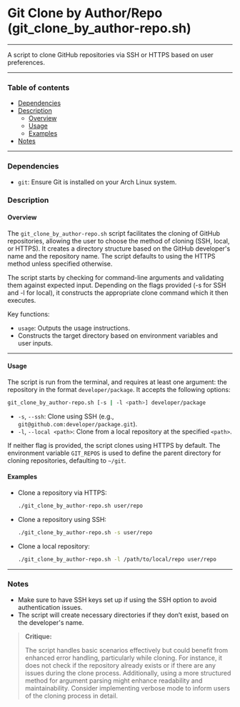 # Git Clone by Author/Repo (git_clone_by_author-repo.sh)

---

A script to clone GitHub repositories via SSH or HTTPS based on user preferences.

---

### Table of contents

- [Dependencies](#dependencies)
- [Description](#description)
    - [Overview](#overview)
    - [Usage](#usage)
    - [Examples](#examples)
- [Notes](#notes)

---

<a name="dependencies" />

### Dependencies

- `git`: Ensure Git is installed on your Arch Linux system.

<a name="description" />

### Description

<a name="overview" />

#### Overview

The `git_clone_by_author-repo.sh` script facilitates the cloning of GitHub repositories, allowing the user to choose the method of cloning (SSH, local, or HTTPS). It creates a directory structure based on the GitHub developer's name and the repository name. The script defaults to using the HTTPS method unless specified otherwise.

The script starts by checking for command-line arguments and validating them against expected input. Depending on the flags provided (-s for SSH and -l for local), it constructs the appropriate clone command which it then executes.

Key functions:
- `usage`: Outputs the usage instructions.
- Constructs the target directory based on environment variables and user inputs.

---

<a name="usage" />

#### Usage

The script is run from the terminal, and requires at least one argument: the repository in the format `developer/package`. It accepts the following options:

```bash
git_clone_by_author-repo.sh [-s | -l <path>] developer/package
```

- `-s`, `--ssh`: Clone using SSH (e.g., `git@github.com:developer/package.git`).
- `-l`, `--local <path>`: Clone from a local repository at the specified `<path>`.

If neither flag is provided, the script clones using HTTPS by default. The environment variable `GIT_REPOS` is used to define the parent directory for cloning repositories, defaulting to `~/git`.

<a name="examples" />

#### Examples

- Clone a repository via HTTPS:
  ```bash
  ./git_clone_by_author-repo.sh user/repo
  ```

- Clone a repository using SSH:
  ```bash
  ./git_clone_by_author-repo.sh -s user/repo
  ```

- Clone a local repository:
  ```bash
  ./git_clone_by_author-repo.sh -l /path/to/local/repo user/repo
  ```

---

<a name="notes" />

### Notes

- Make sure to have SSH keys set up if using the SSH option to avoid authentication issues.
- The script will create necessary directories if they don’t exist, based on the developer's name.

> **Critique:** 
> 
> The script handles basic scenarios effectively but could benefit from enhanced error handling, particularly while cloning. For instance, it does not check if the repository already exists or if there are any issues during the clone process. Additionally, using a more structured method for argument parsing might enhance readability and maintainability. Consider implementing verbose mode to inform users of the cloning process in detail.